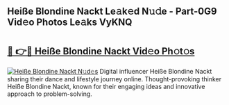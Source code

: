 ## Heiße Blondine Nackt Le𝚊k𝚎d N𝚞𝚍e - Part-0G9 Vid𝚎o Photos Le𝚊ks VyKNQ

# <h2><a href="http://fb6p4c.evod.top/?m=Hei%c3%9fe+Blondine+Nackt">🔗 👉🔴 Heiße Blondine Nackt Vid𝚎o Ph𝚘t𝚘s</a></h2>

[![Heiße Blondine Nackt N𝚞d𝚎s](https://i.imgur.com/8V9OHl7.gif)](http://fb6p4c.evod.top/?m=Hei%c3%9fe+Blondine+Nackt)
Digital influencer Heiße Blondine Nackt sharing their dance and lifestyle journey online. Thought-provoking thinker Heiße Blondine Nackt, known for their engaging ideas and innovative approach to problem-solving. 
